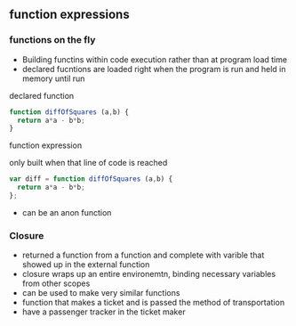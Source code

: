 ## function expressions
### functions on the fly 
* Building functins within code execution rather than at program load time
* declared fucntions are loaded right when the program is run and held in memory until run

declared function 
``` javascript
function diffOfSquares (a,b) {
  return a*a - b*b;
}
```

function expression

only built when that line of code is reached
``` javascript 
var diff = function diffOfSquares (a,b) {
  return a*a - b*b;
};
```
* can be an anon function

### Closure 
* returned a function from a function and complete with varible that showed up in the external function
* closure wraps up an entire environemtn, binding necessary variables from other scopes
* can be used to make very similar functions
* function that makes a ticket and is passed the method of transportation
* have a passenger tracker in the ticket maker




